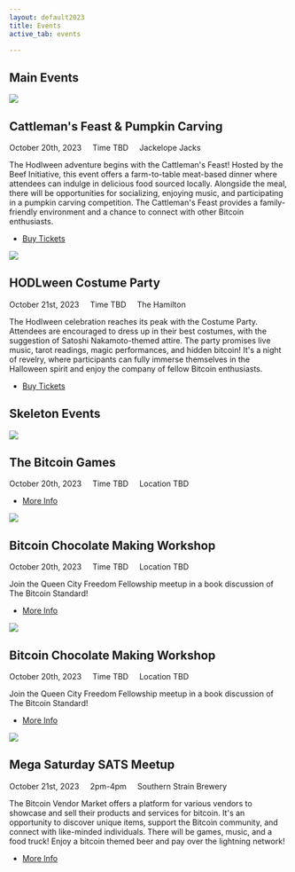 ```yaml
---
layout: default2023
title: Events
active_tab: events

---
```

<div class="highlight-section">
    <h2>Main Events</h2>
    <div class="white-divider-mid"></div>
</div>

<article>
    <div class="color-image"><img src="/assets/img/pic2.jpg" /></div>
    <a id="beef-initiative-dinner-pumpkin-carving" />
    <h2>Cattleman's Feast & Pumpkin Carving</h2>
    <div class="white-divider"><div></div></div>
    <div class="details"><div>
        October 20th, 2023 &nbsp;&nbsp;&nbsp; Time TBD &nbsp;&nbsp;&nbsp; <span>Jackelope Jacks</span>
    </div></div>
    <p>The Hodlween adventure begins with the Cattleman's Feast!  Hosted by the Beef Initiative, this event offers a farm-to-table meat-based dinner where attendees can indulge in delicious food sourced locally. Alongside the meal, there will be opportunities for socializing, enjoying music, and participating in a pumpkin carving competition. The Cattleman's Feast provides a family-friendly environment and a chance to connect with other Bitcoin enthusiasts.</p>
    <ul class="buy-links">
        <li><a href="/tickets" class="orange-pill-btn">Buy Tickets</a></li>
    </ul>
</article>

<article>
    <div class="color-image"><img src="/assets/img/pic13.jpg" /></div>
    <a id="hodlween-costume-party" />
    <h2>HODLween Costume Party</h2>
    <div class="white-divider"><div></div></div>
    <div class="details"><div>
        October 21st, 2023 &nbsp;&nbsp;&nbsp; Time TBD &nbsp;&nbsp;&nbsp; <span>The Hamilton</span>
    </div></div>
    <p>The Hodlween celebration reaches its peak with the Costume Party. Attendees are encouraged to dress up in their best costumes, with the suggestion of Satoshi Nakamoto-themed attire. The party promises live music, tarot readings, magic performances, and hidden bitcoin! It's a night of revelry, where participants can fully immerse themselves in the Halloween spirit and enjoy the company of fellow Bitcoin enthusiasts.</p>
    <ul class="buy-links">
        <li><a href="/tickets" class="orange-pill-btn">Buy Tickets</a></li>
    </ul>
</article>


<h2>Skeleton Events</h2>
<div class="white-divider-mid"></div>

<article>
    <div class="color-image"><img src="/assets/img/pic3.jpg" /></div>
    <h2>The Bitcoin Games</h2>
    <div class="white-divider"><div></div></div>
    <div class="details"><div>
        October 20th, 2023 &nbsp;&nbsp;&nbsp; Time TBD &nbsp;&nbsp;&nbsp; <span>Location TBD</span>
    </div></div>
    <p></p>
    <ul class="buy-links">
        <li><a href="#" target="_blank" class="orange-pill-btn">More Info</a></li>
    </ul>
</article>

<article>
    <div class="color-image"><img src="/assets/img/pic3.jpg" /></div>
    <h2>Bitcoin Chocolate Making Workshop</h2>
    <div class="white-divider"><div></div></div>
    <div class="details"><div>
        October 20th, 2023 &nbsp;&nbsp;&nbsp; Time TBD &nbsp;&nbsp;&nbsp; <span>Location TBD</span>
    </div></div>
    <p>Join the Queen City Freedom Fellowship meetup in a book discussion of The Bitcoin Standard!</p>
    <ul class="buy-links">
        <li><a href="#" target="_blank" class="orange-pill-btn">More Info</a></li>
    </ul>
</article>

<article>
    <div class="color-image"><img src="/assets/img/pic3.jpg" /></div>
    <h2>Bitcoin Chocolate Making Workshop</h2>
    <div class="white-divider"><div></div></div>
    <div class="details"><div>
        October 20th, 2023 &nbsp;&nbsp;&nbsp; Time TBD &nbsp;&nbsp;&nbsp; <span>Location TBD</span>
    </div></div>
    <p>Join the Queen City Freedom Fellowship meetup in a book discussion of The Bitcoin Standard!</p>
    <ul class="buy-links">
        <li><a href="#" target="_blank" class="orange-pill-btn">More Info</a></li>
    </ul>
</article>


<article>
    <div class="color-image"><img src="/assets/img/pic3.jpg" /></div>
    <h2>Mega Saturday SATS Meetup</h2>
    <div class="white-divider"><div></div></div>
    <div class="details"><div>
        October 21st, 2023 &nbsp;&nbsp;&nbsp; 2pm-4pm &nbsp;&nbsp;&nbsp; <span>Southern Strain Brewery</span>
    </div></div>
    <p>The Bitcoin Vendor Market offers a platform for various vendors to showcase and sell their products and services for bitcoin. It's an opportunity to discover unique items, support the Bitcoin community, and connect with like-minded individuals. There will be games, music, and a food truck!  Enjoy a bitcoin themed beer and pay over the lightning network!</p>
    <ul class="buy-links">
        <li><a href="#" target="_blank" class="orange-pill-btn">More Info</a></li>
    </ul>
</article>
